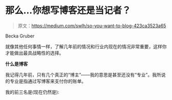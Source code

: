 # 那么…你想写博客还是当记者？

> 原文：<https://medium.com/swlh/so-you-want-to-blog-423ca3523a65>

Becka Gruber

就像其他任何事情一样，了解几年前的情况和行业内现在的情况非常重要，这样你才能做出最具战略性的选择。

**什么是博客**

我记得几年前，只有几个真正的“博主”——我的意思是甚至还没有“专业”。我所说的专业是指通过写博客来支付你的账单。

我的前三名是(现在仍然是):